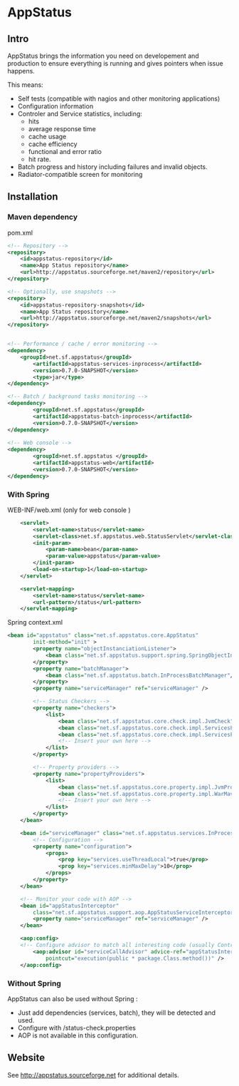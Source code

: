 AppStatus
=========
## Intro 

AppStatus brings the information you need on developement and production to ensure everything is running and gives pointers when issue happens. 

This means: 
* Self tests  (compatible with nagios and other monitoring applications)
* Configuration information
* Controler and Service statistics, including:
   * hits
   * average response time
   * cache usage
   * cache efficiency
   * functional and error ratio
   * hit rate. 
* Batch progress and history including failures and invalid objects. 
* Radiator-compatible screen for monitoring


## Installation 

### Maven dependency 

pom.xml
```xml
<!-- Repository -->
<repository>
	<id>appstatus-repository</id>
	<name>App Status repository</name>
	<url>http://appstatus.sourceforge.net/maven2/repository</url>
</repository>

<!-- Optionally, use snapshots -->
<repository>
	<id>appstatus-repository-snapshots</id>
	<name>App Status repository</name>
	<url>http://appstatus.sourceforge.net/maven2/snapshots</url>
</repository>


<!-- Performance / cache / error monitoring -->
<dependency>
	<groupId>net.sf.appstatus</groupId>
    	<artifactId>appstatus-services-inprocess</artifactId>
    	<version>0.7.0-SNAPSHOT</version>
    	<type>jar</type>
</dependency>

<!-- Batch / background tasks monitoring -->
<dependency>
    	<groupId>net.sf.appstatus</groupId>
    	<artifactId>appstatus-batch-inprocess</artifactId>
    	<version>0.7.0-SNAPSHOT</version>
</dependency>
    
<!-- Web console -->    
<dependency>
    	<groupId>net.sf.appstatus </groupId>
    	<artifactId>appstatus-web</artifactId>
    	<version>0.7.0-SNAPSHOT</version>
</dependency>
``` 


### With Spring 



WEB-INF/web.xml  (only for web console )
```xml
	<servlet>
		<servlet-name>status</servlet-name>
		<servlet-class>net.sf.appstatus.web.StatusServlet</servlet-class>
		<init-param>
			<param-name>bean</param-name>
			<param-value>appstatus</param-value>
		</init-param>
		<load-on-startup>1</load-on-startup>
	</servlet>

	<servlet-mapping>
		<servlet-name>status</servlet-name>
		<url-pattern>/status</url-pattern>
	</servlet-mapping>
```

Spring context.xml
```xml
<bean id="appstatus" class="net.sf.appstatus.core.AppStatus"
		init-method="init" >
		<property name="objectInstanciationListener">
			<bean class="net.sf.appstatus.support.spring.SpringObjectInstantiationListener" />
		</property>
		<property name="batchManager">
			<bean class="net.sf.appstatus.batch.InProcessBatchManager"/>
		</property>
		<property name="serviceManager" ref="serviceManager" />

		<!-- Status Checkers -->
		<property name="checkers">
			<list>
				<bean class="net.sf.appstatus.core.check.impl.JvmCheck" />
				<bean class="net.sf.appstatus.core.check.impl.ServicesPerformanceCheck" />
				<bean class="net.sf.appstatus.core.check.impl.ServicesFailureCheck" />
				<!-- Insert your own here -->
			</list>
		</property>

		<!-- Property providers -->
		<property name="propertyProviders">
			<list>
				<bean class="net.sf.appstatus.core.property.impl.JvmPropertyProvider" />
				<bean class="net.sf.appstatus.core.property.impl.WarMavenVersionProvider" />
				<!-- Insert your own here -->
			</list>
		</property>
	</bean>

	<bean id="serviceManager" class="net.sf.appstatus.services.InProcessServiceManager">
		<!-- Configuration -->
		<property name="configuration">
			<props>
				<prop key="services.useThreadLocal">true</prop>
				<prop key="services.minMaxDelay">10</prop>
			</props>
		</property>
	</bean>

	<!-- Monitor your code with AOP -->
	<bean id="appStatusInterceptor"
		class="net.sf.appstatus.support.aop.AppStatusServiceInterceptor">
		<property name="serviceManager" ref="serviceManager" />
	</bean>

	<aop:config>
	<!-- Configure advisor to match all interesting code (usually Controlers, Services)-->
		<aop:advisor id="serviceCallAdvisor" advice-ref="appStatusInterceptor"
			pointcut="execution(public * package.Class.method())" />
	</aop:config>
```

### Without Spring 

AppStatus can also be used without Spring : 

* Just add dependencies (services, batch), they will be detected and used.
* Configure with /status-check.properties
* AOP is not available in this configuration.

## Website 

See http://appstatus.sourceforge.net for additional details. 
